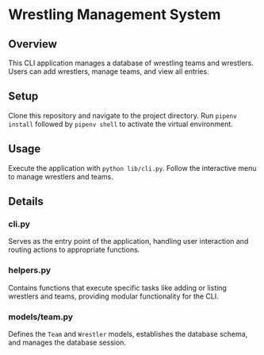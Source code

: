 # Wrestling Management System

## Overview
This CLI application manages a database of wrestling teams and wrestlers. Users can add wrestlers, manage teams, and view all entries.

## Setup
Clone this repository and navigate to the project directory. Run `pipenv install` followed by `pipenv shell` to activate the virtual environment.

## Usage
Execute the application with `python lib/cli.py`. Follow the interactive menu to manage wrestlers and teams.

## Details
### cli.py
Serves as the entry point of the application, handling user interaction and routing actions to appropriate functions.

### helpers.py
Contains functions that execute specific tasks like adding or listing wrestlers and teams, providing modular functionality for the CLI.

### models/team.py
Defines the `Team` and `Wrestler` models, establishes the database schema, and manages the database session.
